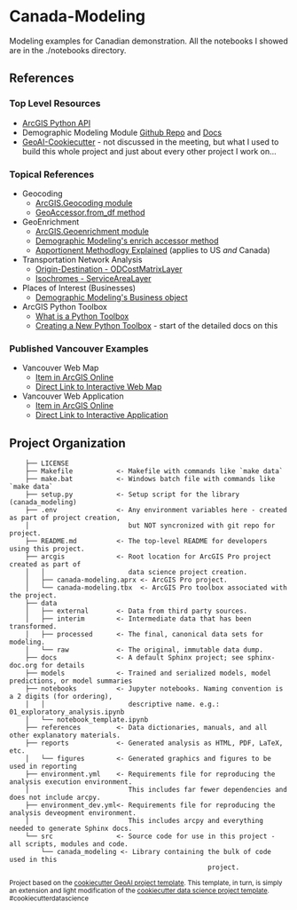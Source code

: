 # Canada-Modeling

Modeling examples for Canadian demonstration. All the notebooks I showed are in the ./notebooks directory.

## References

### Top Level Resources
 
 - [ArcGIS Python API](https://developers.arcgis.com/python/)
 - Demographic Modeling Module [Github Repo](https://github.com/knu2xs/demographic-modeling-module) and [Docs](https://knu2xs.github.io/demographic-modeling-module/)
 - [GeoAI-Cookiecutter](https://github.com/esri/geoai-cookiecutter) - not discussed in the meeting, but what I used to build this whole project and just about every other project I work on...

### Topical References

- Geocoding
	- [ArcGIS.Geocoding module](https://developers.arcgis.com/python/api-reference/arcgis.geocoding.html)
	- [GeoAccessor.from_df method](https://developers.arcgis.com/python/api-reference/arcgis.features.toc.html#arcgis.features.GeoAccessor.from_df)
- GeoEnrichment
	- [ArcGIS.Geoenrichment module](https://developers.arcgis.com/python/api-reference/arcgis.geoenrichment.html)
	- [Demographic Modeling's enrich accessor method](https://knu2xs.github.io/demographic-modeling-module/dm.html#dm.DemographicModeling.enrich)
    - [Apportionent Methodlogy Explained](https://developers.arcgis.com/rest/geoenrichment/api-reference/data-apportionment.htm) (applies to US _and_ Canada)
- Transportation Network Analysis
	- [Origin-Destination - ODCostMatrixLayer](https://developers.arcgis.com/python/api-reference/arcgis.network.toc.html#odcostmatrixlayer)
	- [Isochromes - ServiceAreaLayer](https://developers.arcgis.com/python/api-reference/arcgis.network.toc.html#servicearealayer)
- Places of Interest (Businesses)
	- [Demographic Modeling's Business object](https://knu2xs.github.io/demographic-modeling-module/dm.html#dm.Business)
- ArcGIS Python Toolbox
    - [What is a Python Toolbox](https://pro.arcgis.com/en/pro-app/latest/arcpy/geoprocessing_and_python/a-quick-tour-of-python-toolboxes.htm)
    - [Creating a New Python Toolbox](https://pro.arcgis.com/en/pro-app/latest/arcpy/geoprocessing_and_python/creating-a-new-python-toolbox.htm) - start of the detailed docs on this
    
### Published Vancouver Examples

- Vancouver Web Map
    - [Item in ArcGIS Online](https://arcgis.com/home/item.html?id=0094d39e499444f8b5d65f504f5235cf)
    - [Direct Link to Interactive Web Map](https://arcgis.com/apps/mapviewer/index.html?webmap=0094d39e499444f8b5d65f504f5235cf)
- Vancouver Web Application
    - [Item in ArcGIS Online](https://arcgis.com/home/item.html?id=0d4047b980a64026a6fbb7510565497a)
    - [Direct Link to Interactive Application](https://arcgis.com/apps/View/index.html?appid=0d4047b980a64026a6fbb7510565497a)

## Project Organization
```
    ├── LICENSE
    ├── Makefile           <- Makefile with commands like `make data`
    ├── make.bat           <- Windows batch file with commands like `make data`
    ├── setup.py           <- Setup script for the library (canada_modeling)
    ├── .env               <- Any environment variables here - created as part of project creation, 
    │                         but NOT syncronized with git repo for project.                
    ├── README.md          <- The top-level README for developers using this project.
    ├── arcgis             <- Root location for ArcGIS Pro project created as part of
    │   │                     data science project creation.
    │   ├── canada-modeling.aprx <- ArcGIS Pro project.    
    │   └── canada-modeling.tbx  <- ArcGIS Pro toolbox associated with the project.
    ├── data
    │   ├── external       <- Data from third party sources.
    │   ├── interim        <- Intermediate data that has been transformed.
    │   ├── processed      <- The final, canonical data sets for modeling.
    │   └── raw            <- The original, immutable data dump.
    ├── docs               <- A default Sphinx project; see sphinx-doc.org for details
    ├── models             <- Trained and serialized models, model predictions, or model summaries
    ├── notebooks          <- Jupyter notebooks. Naming convention is a 2 digits (for ordering),
    │   │                     descriptive name. e.g.: 01_exploratory_analysis.ipynb
    │   └── notebook_template.ipynb
    ├── references         <- Data dictionaries, manuals, and all other explanatory materials.
    ├── reports            <- Generated analysis as HTML, PDF, LaTeX, etc.
    │   └── figures        <- Generated graphics and figures to be used in reporting
    ├── environment.yml    <- Requirements file for reproducing the analysis execution environment.
    │                         This includes far fewer dependencies and does not include arcpy.
    ├── environment_dev.yml<- Requirements file for reproducing the analysis deveopment environment.
    │                         This includes arcpy and everything needed to generate Sphinx docs.
    └── src                <- Source code for use in this project - all scripts, modules and code.
        └── canada_modeling <- Library containing the bulk of code used in this 
                                                  project. 
```

<p><small>Project based on the <a target="_blank" href="https://github.com/knu2xs/cookiecutter-geoai">cookiecutter GeoAI project template</a>. This template, in turn, is simply an extension and light modification of the <a target="_blank" href="https://drivendata.github.io/cookiecutter-data-science/">cookiecutter data science project template</a>. #cookiecutterdatascience</small></p>
